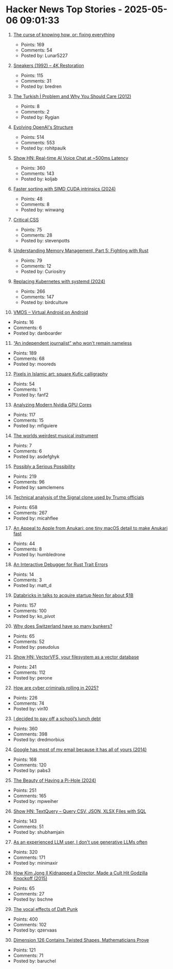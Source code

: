 # Hacker News Top Stories - 2025-05-06 09:01:33

1. [The curse of knowing how, or; fixing everything](https://notashelf.dev/posts/curse-of-knowing)
   - Points: 169
   - Comments: 54
   - Posted by: Lunar5227

2. [Sneakers (1992) – 4K Restoration](https://www.blu-ray.com/movies/Sneakers-Blu-ray/381411/)
   - Points: 115
   - Comments: 31
   - Posted by: bredren

3. [The Turkish İ Problem and Why You Should Care (2012)](https://haacked.com/archive/2012/07/05/turkish-i-problem-and-why-you-should-care.aspx/)
   - Points: 8
   - Comments: 2
   - Posted by: Rygian

4. [Evolving OpenAI's Structure](https://openai.com/index/evolving-our-structure/)
   - Points: 514
   - Comments: 553
   - Posted by: rohitpaulk

5. [Show HN: Real-time AI Voice Chat at ~500ms Latency](https://github.com/KoljaB/RealtimeVoiceChat)
   - Points: 360
   - Comments: 143
   - Posted by: koljab

6. [Faster sorting with SIMD CUDA intrinsics (2024)](https://winwang.blog/posts/bitonic-sort/)
   - Points: 48
   - Comments: 8
   - Posted by: winwang

7. [Critical CSS](https://critical-css-extractor.kigo.studio/)
   - Points: 75
   - Comments: 28
   - Posted by: stevenpotts

8. [Understanding Memory Management, Part 5: Fighting with Rust](https://educatedguesswork.org/posts/memory-management-5/)
   - Points: 79
   - Comments: 12
   - Posted by: Curiositry

9. [Replacing Kubernetes with systemd (2024)](https://blog.yaakov.online/replacing-kubernetes-with-systemd/)
   - Points: 266
   - Comments: 147
   - Posted by: birdculture

10. [VMOS – Virtual Android on Android](https://www.vmos.com/)
   - Points: 16
   - Comments: 6
   - Posted by: danboarder

11. [“An independent journalist” who won't remain nameless](https://www.thehandbasket.co/p/independent-journalism-legacy-media-credit)
   - Points: 189
   - Comments: 68
   - Posted by: mooreds

12. [Pixels in Islamic art: square Kufic calligraphy](https://uwithumlaut.wordpress.com/2020/07/24/pixels-in-islamic-art-square-kufic-calligraphy/)
   - Points: 54
   - Comments: 1
   - Posted by: fanf2

13. [Analyzing Modern Nvidia GPU Cores](https://arxiv.org/abs/2503.20481)
   - Points: 117
   - Comments: 15
   - Posted by: mfiguiere

14. [The worlds weirdest musical instrument](https://www.smh.com.au/culture/music/even-this-modern-maestro-won-t-touch-the-world-s-weirdest-instrument-20250417-p5lsms.html)
   - Points: 7
   - Comments: 6
   - Posted by: asdefghyk

15. [Possibly a Serious Possibility](https://kucharski.substack.com/p/possibly-a-serious-possibility)
   - Points: 219
   - Comments: 96
   - Posted by: samclemens

16. [Technical analysis of the Signal clone used by Trump officials](https://micahflee.com/tm-sgnl-the-obscure-unofficial-signal-app-mike-waltz-uses-to-text-with-trump-officials/)
   - Points: 658
   - Comments: 267
   - Posted by: micahflee

17. [An Appeal to Apple from Anukari: one tiny macOS detail to make Anukari fast](https://anukari.com/blog/devlog/an-appeal-to-apple)
   - Points: 44
   - Comments: 8
   - Posted by: humbledrone

18. [An Interactive Debugger for Rust Trait Errors](https://cel.cs.brown.edu/blog/an-interactive-debugger-for-rust-trait-errors/)
   - Points: 14
   - Comments: 3
   - Posted by: matt_d

19. [Databricks in talks to acquire startup Neon for about $1B](https://www.upstartsmedia.com/p/scoop-databricks-talks-to-acquire-neon)
   - Points: 157
   - Comments: 100
   - Posted by: ko_pivot

20. [Why does Switzerland have so many bunkers?](https://www.thedial.world/articles/news/issue-27/switzerland-civilian-bunkers)
   - Points: 65
   - Comments: 52
   - Posted by: pseudolus

21. [Show HN: VectorVFS, your filesystem as a vector database](https://vectorvfs.readthedocs.io/en/latest/)
   - Points: 241
   - Comments: 112
   - Posted by: perone

22. [How are cyber criminals rolling in 2025?](https://vin01.github.io/piptagole/cybcecrime/security/cybersecurity/2025/05/05/state-cyber-security.html)
   - Points: 226
   - Comments: 74
   - Posted by: vin10

23. [I decided to pay off a school’s lunch debt](https://www.huffpost.com/entry/utah-school-lunch-debt-relief-free-student-meals_n_681258fbe4b03207b5ba49fa)
   - Points: 360
   - Comments: 398
   - Posted by: dredmorbius

24. [Google has most of my email because it has all of yours (2014)](https://mako.cc/copyrighteous/google-has-most-of-my-email-because-it-has-all-of-yours)
   - Points: 168
   - Comments: 120
   - Posted by: pabs3

25. [The Beauty of Having a Pi-Hole (2024)](https://den.dev/blog/pihole/)
   - Points: 251
   - Comments: 165
   - Posted by: mpweiher

26. [Show HN: TextQuery – Query CSV, JSON, XLSX Files with SQL](https://textquery.app/)
   - Points: 143
   - Comments: 51
   - Posted by: shubhamjain

27. [As an experienced LLM user, I don't use generative LLMs often](https://minimaxir.com/2025/05/llm-use/)
   - Points: 320
   - Comments: 171
   - Posted by: minimaxir

28. [How Kim Jong Il Kidnapped a Director, Made a Cult Hit Godzilla Knockoff (2015)](https://www.vanityfair.com/hollywood/2015/04/pulgasari-north-korea-cult-hit)
   - Points: 65
   - Comments: 27
   - Posted by: bschne

29. [The vocal effects of Daft Punk](https://bjango.com/articles/daftpunkvocaleffects/)
   - Points: 400
   - Comments: 102
   - Posted by: qzervaas

30. [Dimension 126 Contains Twisted Shapes, Mathematicians Prove](https://www.quantamagazine.org/dimension-126-contains-strangely-twisted-shapes-mathematicians-prove-20250505/)
   - Points: 121
   - Comments: 71
   - Posted by: baruchel

